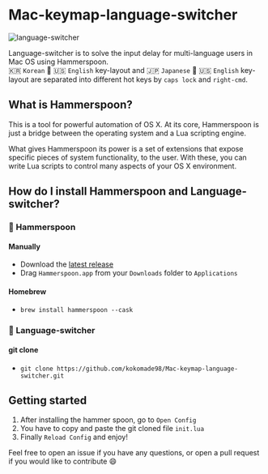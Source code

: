 # Mac-keymap-language-switcher
![language-switcher](https://user-images.githubusercontent.com/52916934/148198606-19ae7e10-0d13-4cc2-b127-ead5771a10a2.gif)

Language-switcher is to solve the input delay for multi-language users in Mac OS using Hammerspoon.<br/>
🇰🇷 `Korean` 🔄 🇺🇸 `English` key-layout and 🇯🇵 `Japanese` 🔄 🇺🇸 `English` key-layout are separated into different hot keys by `caps lock` and `right-cmd`.<br/>

## What is Hammerspoon?
This is a tool for powerful automation of OS X. At its core, Hammerspoon is just a bridge between the operating system and a Lua scripting engine.

What gives Hammerspoon its power is a set of extensions that expose specific pieces of system functionality, to the user. With these, you can write Lua scripts to control many aspects of your OS X environment.


## How do I install Hammerspoon and Language-switcher?
### 🤔 Hammerspoon
#### Manually
 * Download the [latest release](https://github.com/Hammerspoon/hammerspoon/releases/latest)
 * Drag `Hammerspoon.app` from your `Downloads` folder to `Applications`

#### Homebrew
  * `brew install hammerspoon --cask`

### 🤔 Language-switcher
#### git clone
  * `git clone https://github.com/kokomade98/Mac-keymap-language-switcher.git`

## Getting started
1. After installing the hammer spoon, go to `Open Config` <br/>
2. You have to copy and paste the git cloned file `init.lua` <br/>
3. Finally `Reload Config` and enjoy!

Feel free to open an issue if you have any questions, or open a pull request if you would like to contribute 😄
